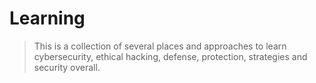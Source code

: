 # Learning

> This is a collection of several places and approaches to learn cybersecurity, ethical hacking, defense, protection, strategies and security overall.


